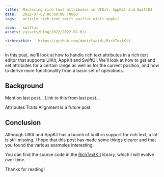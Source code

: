 ```yaml
---
title:  Mastering rich text attributes in UIKit, AppKit and SwiftUI
date:   2022-07-02 06:00:00 +0000
tags:   article rich-text swift swiftui uikit appkit

icon:   swiftui
assets: /assets/blog/2022/2022-07-01/

richtextkit:   https://github.com/danielsaidi/RichTextKit
---
```


In this post, we'll look at how to handle rich text attributes in a rich text editor that supports UIKit, AppKit and SwiftUI. We'll look at how to get and set attributes for a certain range as well as for the current position, and how to derive more functionality from a basic set of operations.


## Background

Mention last post...
Link to this from last post...

Attributes
Traits
Alignment is a future post


## Conclusion

Although UIKit and AppKit has a bunch of built-in support for rich text, a lot is still missing. I hope that this post has made some things clearer and that you found the various examples interesting. 

You can find the source code in the [RichTextKit]({{page.richtextkit}}) library, which I will evolve over time.

Thanks for reading!